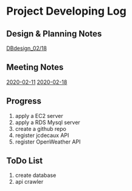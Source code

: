 # Project Developing Log


## Design & Planning Notes

[DBdesign_02/18](DPN/db_design.md)


## Meeting Notes

[2020-02-11](MN/0211.md)
[2020-02-18](MN/0218.md)


## Progress
1. apply a EC2 server
2. apply a RDS Mysql server
3. create a github repo 
4. register jcdecaux API
5. register OpenWeather API



## ToDo List
1. create database
2. api crawler